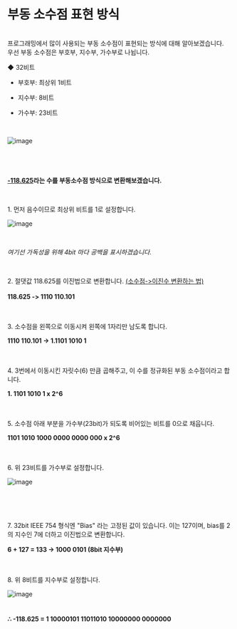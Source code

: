 # 부동 소수점 표현 방식 

<br>
프로그래밍에서 많이 사용되는 부동 소수점이 표현되는 방식에 대해 알아보겠습니다.
<br>우선 부동 소수점은 부호부, 지수부, 가수부로 나뉩니다.
<br>

◆ 32비트

- 부호부: 최상위 1비트

- 지수부: 8비트

- 가수부: 23비트 
<br>

![image](https://user-images.githubusercontent.com/46551002/75246483-341a8e80-5813-11ea-81ee-caa506fa4f76.png)


#
<br>

<b><u>-118.625</u>라는 수를 부동소수점 방식으로 변환해보겠습니다.</b>

<br>

<p>1. 먼저 음수이므로 최상위 비트를 1로 설정합니다.</p>


![image](https://user-images.githubusercontent.com/46551002/75246656-92e00800-5813-11ea-9474-09585a39f2f0.png)

<br>

<i>여기선 가독성을 위해 4bit 마다 공백을 표시하겠습니다.</i>

<br>

<p> 2. 절댓값 118.625를 이진법으로 변환합니다. <a href="https://woo-dev.tistory.com/93">(소수점->이진수 변환하는 법)</a> 
<br><br> <b>118.625 -> 1110 110.101</b>

<br>
<br>
<br>

<p>3. 소수점을 왼쪽으로 이동시켜 왼쪽에 1자리만 남도록 합니다.</p>
<b>1110 110.101 -> 1.1101 1010 1</b>

<br>
<br>
<br>

<p>4. 3번에서 이동시킨 자릿수(6) 만큼 곱해주고, 이 수를 정규화된 부동 소수점이라고 합니다. </p>
  <b>1. 1101 1010 1 x 2^6</b>

<br>
<br>
<br>

<p>5. 소수점 아래 부분을 가수부(23bit)가 되도록 비어있는 비트를 0으로 채웁니다.</p>
 <b>1101 1010 1000 0000 0000 000 x 2^6</b>
 
 <br>
 <br>
 <br>


<p>6. 위 23비트를 가수부로 설정합니다.</p>

![image](https://user-images.githubusercontent.com/46551002/75246682-a2f7e780-5813-11ea-9e3d-8cca735b8cb5.png)

<br>
<br>
<br>

<p>7. 32bit IEEE 754 형식엔 "Bias" 라는 고정된 값이 있습니다. 이는 127이며, bias를 2의 지수인 7에 더하고 이진법으로 변환합니다.</p>
 <b>6 + 127 = 133 -> 1000 0101  (8bit 지수부)</b>

 <br>
 <br>
 <br>

<p>8. 위 8비트를 지수부로 설정합니다.</p>

![image](https://user-images.githubusercontent.com/46551002/75246707-aee3a980-5813-11ea-99b4-7e54184d0d7f.png)

#

<b>∴  -118.625 = 1 10000101 11011010 10000000 0000000</b>

